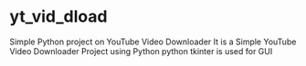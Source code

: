 # yt_vid_dload
Simple Python project on YouTube Video Downloader
It is a Simple YouTube Video Downloader Project using Python
python tkinter is used for GUI
